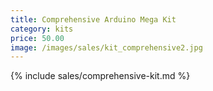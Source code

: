 ```yaml
---
title: Comprehensive Arduino Mega Kit
category: kits
price: 50.00
image: /images/sales/kit_comprehensive2.jpg
---
```


{% include sales/comprehensive-kit.md %}
